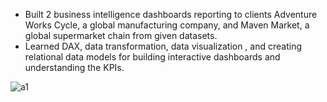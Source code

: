 - Built 2 business intelligence dashboards reporting to clients Adventure Works Cycle, a global manufacturing company, and Maven Market, a global supermarket chain from given datasets.
- Learned
DAX, data transformation, data visualization
, and creating
relational data models
for building interactive dashboards and understanding the
KPIs.

![a1](https://github.com/hemantbuchade/Power-BI-Dashboard/assets/114491531/7ed89302-737e-46cc-99fc-83ffb3b9ddd1)
